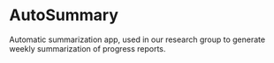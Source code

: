 # AutoSummary
Automatic summarization app, used in our research group to generate weekly summarization of progress reports.
